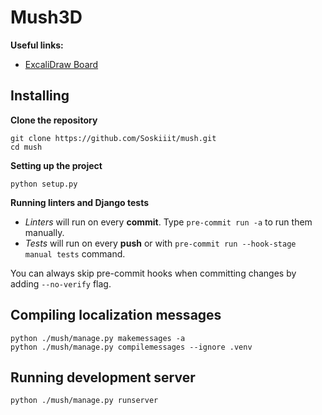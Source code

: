 # Mush3D

**Useful links:**
- [ExcaliDraw Board](https://excalidraw.com/#room=40d1ff70b3686a5c5b03,w6kdCY5a6fkLumdioki-Cg)

## Installing
**Clone the repository**
```
git clone https://github.com/Soskiiit/mush.git
cd mush
```

**Setting up the project**
```
python setup.py
```

**Running linters and Django tests**
- *Linters* will run on every **commit**. Type `pre-commit run -a` to run them manually.
- *Tests* will run on every **push** or with `pre-commit run --hook-stage manual tests` command.

You can always skip pre-commit hooks when committing changes by adding `--no-verify` flag.

## Compiling localization messages
```
python ./mush/manage.py makemessages -a
python ./mush/manage.py compilemessages --ignore .venv
```

## Running development server
```
python ./mush/manage.py runserver
```

